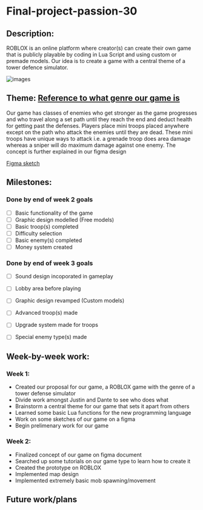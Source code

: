 # Final-project-passion-30

## Description: 

ROBLOX is an online platform where creator(s) can create their own game that is publicly playable by coding in Lua Script and using custom or premade models. Our idea is to create a game with a central theme of a tower defence simulator.

![images](https://devforum-uploads.s3.dualstack.us-east-2.amazonaws.com/uploads/original/4X/d/a/a/daa29e5cbfbb2782593d864b610e7294cd653262.png)

## Theme: [Reference to what genre our game is](https://en.wikipedia.org/wiki/Tower_defense)

Our game has classes of enemies who get stronger as the game progresses and who travel along a set path until they reach the end and deduct health for getting past the defenses. Players place mini troops placed anywhere except on the path who attack the enemies until they are dead. These mini troops have unique ways to attack i.e. a grenade troop does area damage whereas a sniper will do maximum damage against one enemy. The concept is further explained in our figma design

[Figma sketch](https://www.figma.com/design/6sJndmNCLdootVa2ORXTOx/Figma-basics?node-id=1669-162202&t=ZU76rB9vEwzVN5bx-1)

## Milestones:

 ### Done by end of week 2 goals
- [ ] Basic functionality of the game
- [ ] Graphic design modelled (Free models)
- [ ] Basic troop(s) completed 
- [ ] Difficulty selection
- [ ] Basic enemy(s) completed
- [ ] Money system created

### Done by end of week 3 goals

- [ ]  Sound design incoporated in gameplay
- [ ]  Lobby area before playing
- [ ]  Graphic design revamped (Custom models)
- [ ]  Advanced troop(s) made
- [ ]  Upgrade system made for troops
- [ ]  Special enemy type(s) made



## Week-by-week work:

### Week 1:

- Created our proposal for our game, a ROBLOX game with the genre of a tower defense simulator
- Divide work amongst Justin and Dante to see who does what
- Brainstorm a central theme for our game that sets it apart from others
- Learned some basic Lua functions for the new programming language
- Work on some sketches of our game on a figma 
- Begin prelimenary work for our game

### Week 2:

- Finalized concept of our game on figma document
- Searched up some tutorials on our game type to learn how to create it
- Created the prototype on ROBLOX
- Implemented map design
- Implemented extremely basic mob spawning/movement


## Future work/plans


